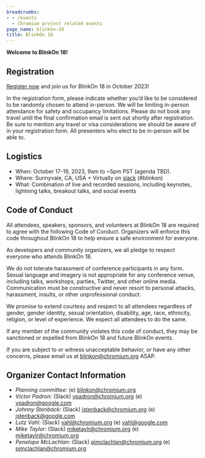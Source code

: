 ```yaml
---
breadcrumbs:
- - /events
  - Chromium project related events
page_name: blinkon-18
title: BlinkOn 18
---
```


**Welcome to BlinkOn 18!**


## **Registration**

[Register now](https://docs.google.com/forms/d/e/1FAIpQLSf_AVxTu22JbNRDQWEqZ1q4lvzY7Is7FbLy4bGwfziz135Xuw/viewform?usp=sf_link) and
join us for BlinkOn 18 in October 2023!

In the registration form, please indicate whether you’d like to be
considered to be randomly chosen to attend in-person. We will be
limiting in-person attendance for safety and occupancy limitations.
Please do not book any travel until the final confirmation email is
sent out shortly after registration. Be sure to mention any travel
or visa considerations we should be aware of in your registration
form. All presenters who elect to be in-person will be able to.


## **Logistics**

* When: October 17-19, 2023, 9am to ~5pm PST (agenda TBD).
* Where: Sunnyvale, CA, USA + Virtually on [slack](https://chromium.slack.com) (#blinkon)
* What: Combination of live and recorded sessions, including keynotes, lightning talks, breakout talks, and social events


## **Code of Conduct**

All attendees, speakers, sponsors, and volunteers at BlinkOn 18 are
required to agree with the following Code of Conduct. Organizers will
enforce this code throughout BlinkOn 18 to help ensure a safe
environment for everyone.

As developers and community organizers, we all pledge to respect
everyone who attends BlinkOn 18.

We do not tolerate harassment of conference participants in any
form. Sexual language and imagery is not appropriate for any
conference venue, including talks, workshops, parties, Twitter, and
other online media. Communication must be constructive and never
resort to personal attacks, harassment, insults, or other
unprofessional conduct.

We promise to extend courtesy and respect to all attendees regardless
of gender, gender identity, sexual orientation, disability, age, race,
ethnicity, religion, or level of experience. We expect all attendees
to do the same.

If any member of the community violates this code of conduct, they may
be sanctioned or expelled from BlinkOn 18 and future BlinkOn events.

If you are subject to or witness unacceptable behavior, or have any
other concerns, please email us at
[blinkon@chromium.org](mailto:blinkon@chromium.org) ASAP.


## **Organizer Contact Information**

* _Planning committee:_ (e) [blinkon@chromium.org](mailto:blinkon@chromium.org)
* _Victor Padron:_ (Slack) [vpadron@chromium.org](mailto:vpadron@chromium.org) (e) [vpadron@google.com](mailto:vpadron@google.com)
* _Johnny Stenback:_ (Slack) [jstenback@chromium.org](mailto:jstenback@chromium.org) (e) [jstenback@google.com](mailto:jstenback@google.com)
* _Lutz Vahl:_ (Slack) [vahl@chromium.org](mailto:vahl@chromium.org) (e) [vahl@google.com](mailto:vahl@google.com)
* _Mike Taylor:_ (Slack) [miketaylr@chromium.org](mailto:miketaylr@chromium.org) (e) [miketaylr@chromium.org](mailto:miketaylr@chromium.org)
* _Penelope McLachlan:_ (Slack) [pjmclachlan@chromium.org](mailto:pjmclachlan@chromium.org) (e) [pjmclachlan@chromium.org](mailto:pjmclachlan@chromium.org)
